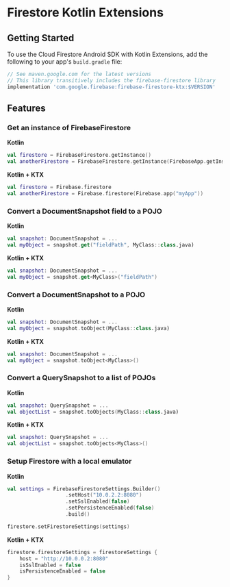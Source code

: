 # Firestore Kotlin Extensions

## Getting Started

To use the Cloud Firestore Android SDK with Kotlin Extensions, add the following
to your app's `build.gradle` file:

```groovy
// See maven.google.com for the latest versions
// This library transitively includes the firebase-firestore library
implementation 'com.google.firebase:firebase-firestore-ktx:$VERSION'
```

## Features

### Get an instance of FirebaseFirestore

**Kotlin**

```kotlin
val firestore = FirebaseFirestore.getInstance()
val anotherFirestore = FirebaseFirestore.getInstance(FirebaseApp.getInstance("myApp"))
```

**Kotlin + KTX**

```kotlin
val firestore = Firebase.firestore
val anotherFirestore = Firebase.firestore(Firebase.app("myApp"))
```

### Convert a DocumentSnapshot field to a POJO

**Kotlin**

```kotlin
val snapshot: DocumentSnapshot = ...
val myObject = snapshot.get("fieldPath", MyClass::class.java)
```

**Kotlin + KTX**

```kotlin
val snapshot: DocumentSnapshot = ...
val myObject = snapshot.get<MyClass>("fieldPath")
```

### Convert a DocumentSnapshot to a POJO

**Kotlin**

```kotlin
val snapshot: DocumentSnapshot = ...
val myObject = snapshot.toObject(MyClass::class.java)
```

**Kotlin + KTX**

```kotlin
val snapshot: DocumentSnapshot = ...
val myObject = snapshot.toObject<MyClass>()
```

### Convert a QuerySnapshot to a list of POJOs

**Kotlin**

```kotlin
val snapshot: QuerySnapshot = ...
val objectList = snapshot.toObjects(MyClass::class.java)
```

**Kotlin + KTX**

```kotlin
val snapshot: QuerySnapshot = ...
val objectList = snapshot.toObjects<MyClass>()
```

### Setup Firestore with a local emulator

**Kotlin**

```kotlin
val settings = FirebaseFirestoreSettings.Builder()
                   .setHost("10.0.2.2:8080")
                   .setSslEnabled(false)
                   .setPersistenceEnabled(false)
                   .build()

firestore.setFirestoreSettings(settings)
```

**Kotlin + KTX**

```kotlin
firestore.firestoreSettings = firestoreSettings {
    host = "http://10.0.0.2:8080"
    isSslEnabled = false
    isPersistenceEnabled = false
}
```
